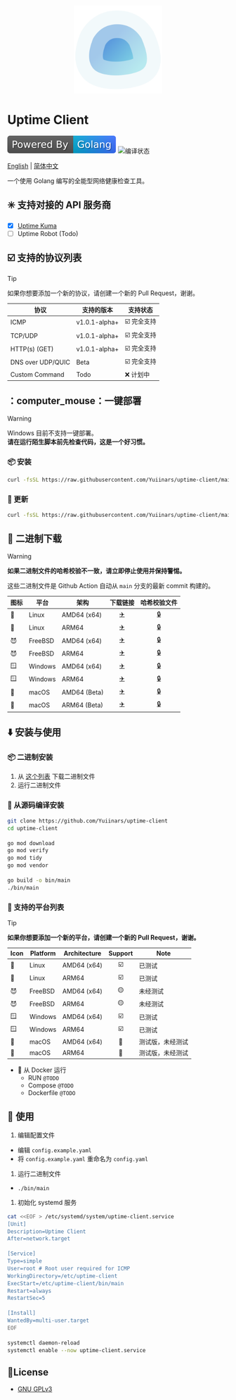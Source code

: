 <div style="display: block; margin: auto;" align="center">
  <img src="./assets/logo.svg" alt="Uptime Client" width="200px" height="200px" title="Logo 图片">
</div>

# Uptime Client

![由 Golang 强力驱动](./assets/golang.svg)
![编译状态](https://github.com/Yuiinars/uptime-client/actions/workflows/build.yml/badge.svg)

[English](README.md) | [简体中文](README_zh_CN.md)

一个使用 Golang 编写的全能型网络健康检查工具。

## :eight_spoked_asterisk: 支持对接的 API 服务商
- [x] [Uptime Kuma](https://github.com/louislam/uptime-kuma)
- [ ] Uptime Robot (Todo)

## :ballot_box_with_check: 支持的协议列表

> [!TIP]
> 如果你想要添加一个新的协议，请创建一个新的 Pull Request，谢谢。

| 协议                | 支持的版本         | 支持状态                         |
|-------------------|---------------|------------------------------|
| ICMP              | v1.0.1-alpha+ | :ballot_box_with_check: 完全支持 |
| TCP/UDP           | v1.0.1-alpha+ | :ballot_box_with_check: 完全支持 |
| HTTP(s) (GET)     | v1.0.1-alpha+ | :ballot_box_with_check: 完全支持 |
| DNS over UDP/QUIC | Beta          | :ballot_box_with_check: 完全支持 |
| Custom Command    | Todo          | :x: 计划中                      |

## ：computer_mouse：一键部署

> [!WARNING]
> Windows 目前不支持一键部署。  
> **请在运行陌生脚本前先检查代码，这是一个好习惯。**

### :package: 安装
```bash
curl -fsSL https://raw.githubusercontent.com/Yuiinars/uptime-client/main/script/install.sh | sudo bash
```

### :hammer: 更新
```bash
curl -fsSL https://raw.githubusercontent.com/Yuiinars/uptime-client/main/script/update.sh | sudo bash
```

## :arrow_down_small: 二进制下载

> [!WARNING]
> **如果二进制文件的哈希校验不一致，请立即停止使用并保持警惕。**

这些二进制文件是 Github Action 自动从 `main` 分支的最新 commit 构建的。

| 图标            | 平台      | 架构           |            下载链接             |            哈希校验文件            |
|---------------|---------|--------------|:---------------------------:|:----------------------------:|
| :penguin:     | Linux   | AMD64 (x64)  |   [:airplane:][linux_x64]   |   [:lock:][linux_x64_hash]   |
| :penguin:     | Linux   | ARM64        |  [:airplane:][linux_arm64]  |  [:lock:][linux_arm64_hash]  |
| :smiling_imp: | FreeBSD | AMD64 (x64)  |  [:airplane:][freebsd_x64]  |  [:lock:][freebsd_x64_hash]  |
| :smiling_imp: | FreeBSD | ARM64        | [:airplane:][freebsd_arm64] | [:lock:][freebsd_arm64_hash] |
| :window:      | Windows | AMD64 (x64)  |  [:airplane:][windows_x64]  |  [:lock:][windows_x64_hash]  |
| :window:      | Windows | ARM64        | [:airplane:][windows_arm64] | [:lock:][windows_arm64_hash] |
| :apple:       | macOS   | AMD64 (Beta) |   [:airplane:][macos_x64]   |   [:lock:][macos_x64_hash]   |
| :apple:       | macOS   | ARM64 (Beta) |  [:airplane:][macos_arm64]  |  [:lock:][macos_arm64_hash]  |

[linux_x64]: https://bin.xmsl.dev/uptime-client/main-linux-amd64
[linux_x64_hash]: https://bin.xmsl.dev/uptime-client/hash/main-linux-amd64.txt
[linux_arm64]: https://bin.xmsl.dev/uptime-client/main-linux-arm64
[linux_arm64_hash]: https://bin.xmsl.dev/uptime-client/hash/main-linux-arm64.txt

[freebsd_x64]: https://bin.xmsl.dev/uptime-client/main-freebsd-amd64
[freebsd_x64_hash]: https://bin.xmsl.dev/uptime-client/hash/main-freebsd-amd64.txt
[freebsd_arm64]: https://bin.xmsl.dev/uptime-client/main-freebsd-arm64
[freebsd_arm64_hash]: https://bin.xmsl.dev/uptime-client/hash/main-freebsd-arm64.txt

[windows_x64]: https://bin.xmsl.dev/uptime-client/main-windows-amd64.exe
[windows_x64_hash]: https://bin.xmsl.dev/uptime-client/hash/main-windows-amd64.txt
[windows_arm64]: https://bin.xmsl.dev/uptime-client/main-windows-arm64.exe
[windows_arm64_hash]: https://bin.xmsl.dev/uptime-client/hash/main-windows-arm64.txt

[macos_x64]: https://bin.xmsl.dev/uptime-client/main-darwin-amd64
[macos_x64_hash]: https://bin.xmsl.dev/uptime-client/hash/main-darwin-amd64.txt
[macos_arm64]: https://bin.xmsl.dev/uptime-client/main-darwin-arm64
[macos_arm64_hash]: https://bin.xmsl.dev/uptime-client/hash/main-darwin-arm64.txt


## :arrow_down: 安装与使用

### :package: 二进制安装

  1. 从 [这个列表](#arrow_down_small-二进制下载) 下载二进制文件
  2. 运行二进制文件

### :octopus: 从源码编译安装

```bash
git clone https://github.com/Yuiinars/uptime-client
cd uptime-client

go mod download
go mod verify
go mod tidy
go mod vendor

go build -o bin/main
./bin/main
```

### :hammer: 支持的平台列表

> [!TIP]
> **如果你想要添加一个新的平台，请创建一个新的 Pull Request，谢谢。**

| Icon          | Platform | Architecture |         Support         | Note     |
|---------------|----------|--------------|:-----------------------:|----------|
| :penguin:     | Linux    | AMD64 (x64)  | :ballot_box_with_check: | 已测试      |
| :penguin:     | Linux    | ARM64        | :ballot_box_with_check: | 已测试      |
| :smiling_imp: | FreeBSD  | AMD64 (x64)  |     :yellow_circle:     | 未经测试     |
| :smiling_imp: | FreeBSD  | ARM64        |     :yellow_circle:     | 未经测试     |
| :window:      | Windows  | AMD64 (x64)  | :ballot_box_with_check: | 已测试      |
| :window:      | Windows  | ARM64        | :ballot_box_with_check: | 已测试      |
| :apple:       | macOS    | AMD64 (x64)  |   :large_blue_circle:   | 测试版，未经测试 |
| :apple:       | macOS    | ARM64        |   :large_blue_circle:   | 测试版，未经测试 |

- :whale: 从 Docker 运行
  - RUN `@TODO`
  - Compose `@TODO`
  - Dockerfile `@TODO`

## :toolbox: 使用
1. 编辑配置文件
  - 编辑 `config.example.yaml`
  - 将 `config.example.yaml` 重命名为 `config.yaml`

1. 运行二进制文件
  - `./bin/main`

1. 初始化 systemd 服务
```bash
cat <<EOF > /etc/systemd/system/uptime-client.service
[Unit]
Description=Uptime Client
After=network.target

[Service]
Type=simple
User=root # Root user required for ICMP
WorkingDirectory=/etc/uptime-client
ExecStart=/etc/uptime-client/bin/main
Restart=always
RestartSec=5

[Install]
WantedBy=multi-user.target
EOF

systemctl daemon-reload
systemctl enable --now uptime-client.service
```

## 📄License
- [GNU GPLv3](https://choosealicense.com/licenses/gpl-3.0/)